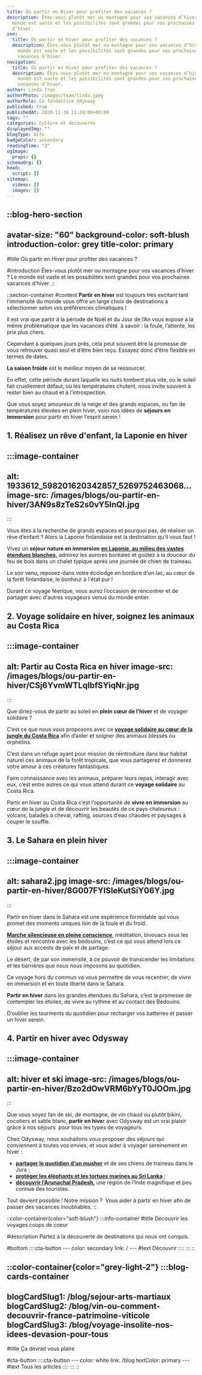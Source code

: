 ```yaml
---
title: Où partir en Hiver pour profiter des vacances ?
description: Êtes-vous plutôt mer ou montagne pour vos vacances d’hiver ? Le
  monde est vaste et les possibilités sont grandes pour vos prochaines vacances
  d’hiver.
seo:
  title: Où partir en hiver pour profiter des vacances ?
  description: Êtes-vous plutôt mer ou montagne pour vos vacances d’hiver ? Le
    monde est vaste et les possibilités sont grandes pour vos prochaines
    vacances d’hiver.
navigation:
  title: Où partir en Hiver pour profiter des vacances ?
  description: Êtes-vous plutôt mer ou montagne pour vos vacances d’hiver ? Le
    monde est vaste et les possibilités sont grandes pour vos prochaines
    vacances d’hiver.
author: Linda Tran
authorPhoto: /images/team/linda.jpeg
authorRole: Co-fondatrice Odysway
published: true
publishedAt: 2020-11-30 11:28:00+00:00
tags: ""
categories: Culture et decouverte
displayedImg: ""
blogType: Actu
badgeColor: secondary
readingTime: "3"
ogImage:
  props: {}
schemaOrg: {}
head:
  script: []
sitemap:
  videos: []
  images: []
---
```


::blog-hero-section
---
avatar-size: "60"
background-color: soft-blush
introduction-color: grey
title-color: primary
---
#title
Où partir en Hiver pour profiter des vacances ?

#introduction
Êtes-vous plutôt mer ou montagne pour vos vacances d’hiver ? Le monde est vaste et les possibilités sont grandes pour vos prochaines vacances d’hiver.
::

::section-container
#content
**Partir en hiver** est toujours très excitant tant l’immensité du monde vous offre un large choix de destinations à sélectionner selon vos préférences climatiques !

Il est vrai que partir à la période de Noël et du Jour de l’An vous expose à la même problématique que les vacances d’été  à savoir : la foule, l’attente, les prix plus chers.

Cependant à quelques jours près, cela peut souvent être la promesse de vous retrouver quasi seul et d’être bien reçu. Essayez donc d’être flexible en termes de dates.

**La saison froide** est le meilleur moyen de se ressourcer.

En effet, cette période durant laquelle les nuits tombent plus vite, où le soleil fait cruellement défaut, où les températures chutent, nous invite souvent à rester bien au chaud et à l’introspection.

Que vous soyez amoureux de la neige et des grands espaces, ou fan de températures élevées en plein hiver, voici nos idées de **séjours en immersion** pour partir en hiver l’esprit serein !

## **1. Réalisez un rêve d'enfant, la Laponie en hiver**

  :::image-container
  ---
  alt: 1933612_598201620342857_5269752463068...
  image-src: /images/blogs/ou-partir-en-hiver/3AN9s8zTeS2s0vY5InQI.jpg
  ---
  :::

Vous êtes à la recherche de grands espaces et pourquoi pas, de réaliser un rêve d’enfant ? Alors la Laponie finlandaise est la destination qu’il vous faut !

Vivez un **séjour nature en immersion** [**en Laponie, au milieu des vastes étendues blanches,**](https://odysway.com/voyages/voyage-hiver-laponie-finlande?utm_source=SEO\&utm_medium=thematique\&utm_campaign=partir_en_hiver) admirez les aurores boréales et goûtez à la douceur du feu de bois dans un chalet typique après une journée de chien de traineau.

Le soir venu, reposez-dans votre écolodge en bordure d'un lac, au cœur de la forêt finlandaise, le bonheur à l'état pur !

Durant ce voyage féerique, vous aurez l’occasion de rencontrer et de partager avec d'autres voyageurs venus du monde entier.

## 2. Voyage solidaire en hiver, soignez les animaux au Costa Rica

  :::image-container
  ---
  alt: Partir au Costa Rica en hiver
  image-src: /images/blogs/ou-partir-en-hiver/CSj6YvmWTLqIbfSYiqNr.jpg
  ---
  :::

Que diriez-vous de partir au soleil en **plein cœur de l’hiver** et de voyager solidaire ?

C’est ce que nous vous proposons avec ce [**voyage solidaire au cœur de la jungle du Costa Rica**](https://odysway.com/voyages/refuge-animaux-costa-rica?utm_source=SEO\&utm_medium=thematique\&utm_campaign=partir_en_hiver) afin d’aider et soigner des animaux blessés ou orphelins.

C’est dans un refuge ayant pour mission de réintroduire dans leur habitat naturel ces animaux de la forêt tropicale, que vous partagerez et donnerez votre amour à ces créatures fantastiques.

Faire connaissance avec les animaux, préparer leurs repas, interagir avec eux, c’est entre autres ce qui vous attend durant ce **voyage solidaire** au Costa Rica.

Partir en hiver au Costa Rica c’est l’opportunité de **vivre en immersion** au cœur de la jungle et de découvrir les beautés de ce pays chaleureux : volcans, balades à cheval, rafting, sources d’eau chaudes et paysages à couper le souffle.

## 3. Le Sahara en plein hiver

  :::image-container
  ---
  alt: sahara2.jpg
  image-src: /images/blogs/ou-partir-en-hiver/8G007FYISIeKutSiY06Y.jpg
  ---
  :::

Partir en hiver dans le Sahara est une expérience formidable qui vous promet des moments uniques loin de la foule et du froid.

[**Marche silencieuse en pleine conscience**](https://odysway.com/voyages/marche-silencieuse-sahara?utm_source=SEO\&utm_medium=thematique\&utm_campaign=partir_en_hiver), méditation, bivouacs sous les étoiles et rencontre avec les bédouins, c’est ce qui vous attend lors ce séjour aux accents de paix et de partage.

Le désert, de par son immensité, à ce pouvoir de transcender les limitations et les barrières que nous nous imposons au quotidien.

Ce voyage hors du commun va vous permettre de vous recentrer, de vivre en immersion et en toute liberté dans le Sahara.

**Partir en hiver** dans les grandes étendues du Sahara, c’est la promesse de contempler les étoiles, de vivre au rythme et au contact des Bédouins.

D’oublier les tourments du quotidien pour recharger vos batteries et passer un hiver serein.

## 4. Partir en hiver avec Odysway

  :::image-container
  ---
  alt: hiver et ski
  image-src: /images/blogs/ou-partir-en-hiver/Bzo2dOwVRM6bYyT0JOOm.jpg
  ---
  :::

Que vous soyez fan de ski, de montagne, de vin chaud ou plutôt bikini, cocotiers et sable blanc, **partir en hive**r avec Odysway est un vrai plaisir grâce à nos séjours  pour tous les types de voyageurs.

Chez Odysway, nous souhaitons vous proposer des séjours qui conviennent à toutes vos envies, et vous aider à voyager sereinement en hiver :

- [**partager le quotidien d’un musher**](https://odysway.com/voyages/sejour-survie-musher?utm_source=SEO\&utm_medium=thematique\&utm_campaign=partir_en_hiver) et de ses chiens de traineau dans le Jura ; 
- [**protéger les éléphants et les tortues marines au Sri Lanka**](https://odysway.com/voyages/protection-animaux-sri-lanka?utm_source=SEO\&utm_medium=thematique\&utm_campaign=partir_en_hiver) ;
- [**découvrir l’Arunachal Pradesh,**](https://odysway.com/voyages/inde-arunachal-pradesh?utm_source=SEO\&utm_medium=thematique\&utm_campaign=partir_en_hiver) une région de l’Inde magnifique et peu connue des touristes. 

Tout devient possible ! Notre mission ?  Vous aider à partir en hiver afin de passer des vacances inoubliables.
::

::color-container{color="soft-blush"}
  :::info-container
  #title
  Découvrir les voyages coups de coeur
  
  #description
  Partez à la découverte de destinations qui nous ont conquis.
  
  #bottom
    ::::cta-button
    ---
    color: secondary
    link: /
    ---
    #text
    Découvrir
    ::::
  :::
::

::color-container{color="grey-light-2"}
  :::blog-cards-container
  ---
  blogCardSlug1: /blog/sejour-arts-martiaux
  blogCardSlug2: /blog/vin-ou-comment-decouvrir-france-patrimoine-viticole
  blogCardSlug3: /blog/voyage-insolite-nos-idees-devasion-pour-tous
  ---
  #title
  Ça devrait vous plaire
  
  #cta-button
    ::::cta-button
    ---
    color: white
    link: /blog
    textColor: primary
    ---
    #text
    Tous les articles
    ::::
  :::
::
